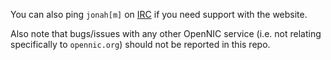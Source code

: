 You can also ping `jonah[m]` on [IRC](https://www.opennic.org/irc/) if you need support with the website.

Also note that bugs/issues with any other OpenNIC service (i.e. not relating specifically to `opennic.org`) should not be reported in this repo.

